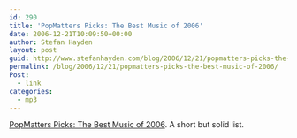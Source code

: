 ```yaml
---
id: 290
title: 'PopMatters Picks: The Best Music of 2006'
date: 2006-12-21T10:09:50+00:00
author: Stefan Hayden
layout: post
guid: http://www.stefanhayden.com/blog/2006/12/21/popmatters-picks-the-best-music-of-2006/
permalink: /blog/2006/12/21/popmatters-picks-the-best-music-of-2006/
Post:
  - link
categories:
  - mp3
---
```

<p><a href="http://www.popmatters.com/pm/features/article/8708/best-indie-pop-of-2006/">PopMatters Picks: The Best Music of 2006</a>. A short but solid list.
</p>
